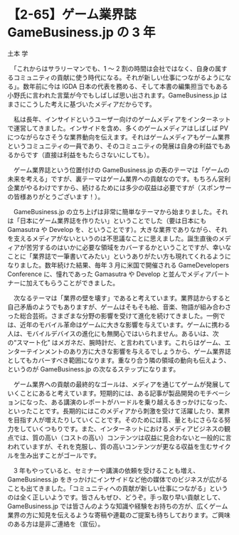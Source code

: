 # 【2-65】ゲーム業界誌 GameBusiness.jp の 3 年

<div class="author">土本 学</div>

　「これからはサラリーマンでも、1 ～ 2 割の時間は会社ではなく、自身の属するコミュニティの貢献に使う時代になる。それが新しい仕事につながるようになる」。数年前に今は IGDA 日本の代表を務める、そして本書の編集担当でもある小野氏に言われた言葉が今でもしばしば思い出されます。GameBusiness.jp はまさにこうした考えに基づいたメディアだからです。

　私は長年、インサイドというユーザー向けのゲームメディアをインターネットで運営してきました。インサイドを含め、多くのゲームメディアはしばしば PV につながらなさそうな業界動向を伝えます。それはゲームメディアもゲーム業界というコミュニティの一員であり、そのコミュニティの発展は自身の利益でもあるからです（直接は利益をもたらさないにしても）。

　ゲーム業界誌という位置付けの GameBusiness.jp の表のテーマは「ゲームの未来を考える」ですが、裏テーマはゲーム業界への貢献なのです。もちろん営利企業がやるわけですから、続けるためには多少の収益は必要ですが（スポンサーの皆様ありがとうございます！）。

　GameBusiness.jp の立ち上げは非常に簡単なテーマから始まりました。それは「日本にゲーム業界誌を作りたい」ということでした（要は日本にも Gamasutra や Develop を、ということです）。大きな業界でありながら、それを支えるメディアがないというのは不思議なことに思えました。誕生直後のメディアが苦労するのはいかに必要な領域をカバーするかということですが、幸いなことに「業界誌で一筆書いてみたい」というありがたい方も現れてくれるようになりました。数年続けた結果、毎年 3 月に米国で開催される GameDevelopers Conference に、憧れであった Gamasutra や Develop と並んでメディアパートナーに加えてもらうことができました。

　次なるテーマは「業界の壁を壊す」であると考えています。業界誌からすると自己矛盾のようでもありますが、ゲームはそもそも絵、音楽、物語が組み合わさった総合芸術。さまざまな分野の影響を受けて進化を続けてきました。一例では、近年のモバイル革命はゲームに大きな影響を与えています。ゲームに携わる人は、モバイルデバイスの進化にも無関心ではいられません。あるいは、次の“スマート化” はメガネだ、腕時計だ、と言われています。これらはゲーム、エンターテインメントのあり方に大きな影響を与えるでしょうから、ゲーム業界誌としてもカバーすべき範囲になります。重なり合う隣の領域の動向も伝えよう、というのが GameBusiness.jp の次なるステップになります。

　ゲーム業界への貢献の最終的なゴールは、メディアを通じてゲームが発展していくことにあると考えています。短期的には、ある記事が製品開発のモチベーションになった、ある講演のレポートがハードルを乗り越えるきっかけになった、といったことです。長期的にはこのメディアから刺激を受けて活躍したり、業界を目指す人が増えたりしていくことです。そのためには質、量ともにさらなる努力をしていくつもりです。また、インターネットにおけるメディアビジネスの観点では、質の高い（コストの高い）コンテンツは収益に見合わないと一般的に言われていますが、それを克服し、質の高いコンテンツが更なる収益を生むサイクルを生み出すことがゴールです。

　3 年もやっていると、セミナーや講演の依頼を受けることも増え、GameBusiness.jp をきっかけにインサイドなど他の媒体でのビジネスが広がることも出てきました。「コミュニティへの貢献が新しい仕事につながる」というのは全く正しいようです。皆さんもぜひ、どうぞ。手っ取り早い貢献として、GameBusiness.jp では皆さんのような知識や経験をお持ちの方が、広くゲーム業界の方に知見を伝えるような寄稿や連載のご提案も待ちしております。ご興味のある方は是非ご連絡を（宣伝）。
